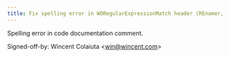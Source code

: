 ```yaml
---
title: Fix spelling error in WORegularExpressionMatch header (REnamer, 9c4ac0c)
---
```


Spelling error in code documentation comment.

Signed-off-by: Wincent Colaiuta &lt;win@wincent.com&gt;
